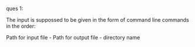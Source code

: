 ques 1:

The input is suppossed to be given in the form of command line commands in the order:

Path for input file - Path for output file - directory name